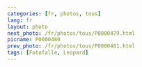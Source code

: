 ```yaml
---
categories: [fr, photos, tous]
lang: fr
layout: photo
next_photo: /fr/photos/tous/P0000479.html
picname: P0000480
prev_photo: /fr/photos/tous/P0000481.html
tags: [Fotofalle, Leopard]
---
```

